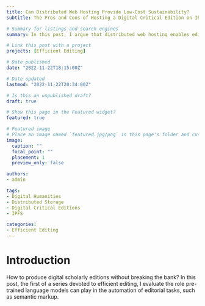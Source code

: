 ```yaml
---
title: Can Distributed Web Hosting Provide Low-Cost Sustainability?
subtitle: The Pros and Cons of Hosting a Digital Critical Edition on IPFS

# Summary for listings and search engines
summary: In this post, I argue that distributed web hosting enables editors to publish content in a sustainable way while reducing costs. Can we achieve sustainability at little to no cost? And if yes, what kind of compromises a digital edition must accept? 

# Link this post with a project
projects: [Efficient Editing]

# Date published
date: "2022-11-22T18:15:00Z"

# Date updated
lastmod: "2022-11-22T20:34:00Z"

# Is this an unpublished draft?
draft: true

# Show this page in the Featured widget?
featured: true

# Featured image
# Place an image named `featured.jpg/png` in this page's folder and customize its options here.
image:
  caption: ""
  focal_point: ""
  placement: 1
  preview_only: false

authors:
- admin

tags:
- Digital Humanities
- Distributed Storage
- Digital Critical Editions
- IPFS

categories:
- Efficient Editing
---
```


# Introduction
How to produce digital scholarly editions without breaking the bank? In this post, the first of a series devoted to efficient editing, I evaluate the role pre-trained language models can play in the automation of editorial tasks, such as semantic markup.